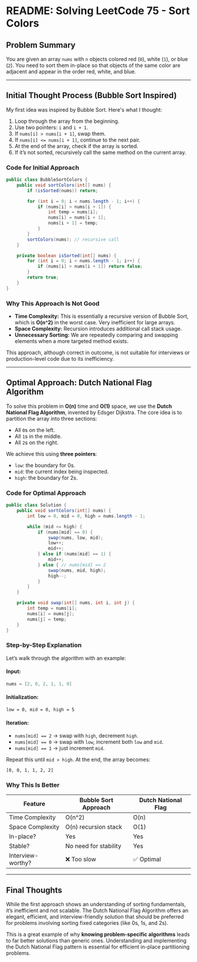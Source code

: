 # README: Solving LeetCode 75 - Sort Colors

## Problem Summary

You are given an array `nums` with `n` objects colored red (`0`), white (`1`), or blue (`2`). You need to sort them in-place so that objects of the same color are adjacent and appear in the order red, white, and blue.

---

## Initial Thought Process (Bubble Sort Inspired)

My first idea was inspired by Bubble Sort. Here's what I thought:

1. Loop through the array from the beginning.
2. Use two pointers: `i` and `i + 1`.
3. If `nums[i] > nums[i + 1]`, swap them.
4. If `nums[i] <= nums[i + 1]`, continue to the next pair.
5. At the end of the array, check if the array is sorted.
6. If it’s not sorted, recursively call the same method on the current array.

### Code for Initial Approach

```java
public class BubbleSortColors {
    public void sortColors(int[] nums) {
        if (isSorted(nums)) return;

        for (int i = 0; i < nums.length - 1; i++) {
            if (nums[i] > nums[i + 1]) {
                int temp = nums[i];
                nums[i] = nums[i + 1];
                nums[i + 1] = temp;
            }
        }
        sortColors(nums); // recursive call
    }

    private boolean isSorted(int[] nums) {
        for (int i = 0; i < nums.length - 1; i++) {
            if (nums[i] > nums[i + 1]) return false;
        }
        return true;
    }
}
```

### Why This Approach Is Not Good

* **Time Complexity:** This is essentially a recursive version of Bubble Sort, which is **O(n^2)** in the worst case. Very inefficient for large arrays.
* **Space Complexity:** Recursion introduces additional call stack usage.
* **Unnecessary Sorting:** We are repeatedly comparing and swapping elements when a more targeted method exists.

This approach, although correct in outcome, is not suitable for interviews or production-level code due to its inefficiency.

---

## Optimal Approach: Dutch National Flag Algorithm

To solve this problem in **O(n)** time and **O(1)** space, we use the **Dutch National Flag Algorithm**, invented by Edsger Dijkstra. The core idea is to partition the array into three sections:

* All `0`s on the left.
* All `1`s in the middle.
* All `2`s on the right.

We achieve this using **three pointers**:

* `low`: the boundary for 0s.
* `mid`: the current index being inspected.
* `high`: the boundary for 2s.

### Code for Optimal Approach

```java
public class Solution {
    public void sortColors(int[] nums) {
        int low = 0, mid = 0, high = nums.length - 1;

        while (mid <= high) {
            if (nums[mid] == 0) {
                swap(nums, low, mid);
                low++;
                mid++;
            } else if (nums[mid] == 1) {
                mid++;
            } else { // nums[mid] == 2
                swap(nums, mid, high);
                high--;
            }
        }
    }

    private void swap(int[] nums, int i, int j) {
        int temp = nums[i];
        nums[i] = nums[j];
        nums[j] = temp;
    }
}
```

### Step-by-Step Explanation

Let’s walk through the algorithm with an example:

#### Input:

```java
nums = [2, 0, 2, 1, 1, 0]
```

#### Initialization:

```
low = 0, mid = 0, high = 5
```

#### Iteration:

* `nums[mid] == 2` → swap with `high`, decrement `high`.
* `nums[mid] == 0` → swap with `low`, increment both `low` and `mid`.
* `nums[mid] == 1` → just increment `mid`.

Repeat this until `mid > high`. At the end, the array becomes:

```
[0, 0, 1, 1, 2, 2]
```

### Why This Is Better

| Feature           | Bubble Sort Approach  | Dutch National Flag |
| ----------------- | --------------------- | ------------------- |
| Time Complexity   | O(n^2)                | O(n)                |
| Space Complexity  | O(n) recursion stack  | O(1)                |
| In-place?         | Yes                   | Yes                 |
| Stable?           | No need for stability | Yes                 |
| Interview-worthy? | ❌ Too slow            | ✅ Optimal           |

---

## Final Thoughts

While the first approach shows an understanding of sorting fundamentals, it’s inefficient and not scalable. The Dutch National Flag Algorithm offers an elegant, efficient, and interview-friendly solution that should be preferred for problems involving sorting fixed categories (like 0s, 1s, and 2s).

This is a great example of why **knowing problem-specific algorithms** leads to far better solutions than generic ones. Understanding and implementing the Dutch National Flag pattern is essential for efficient in-place partitioning problems.
